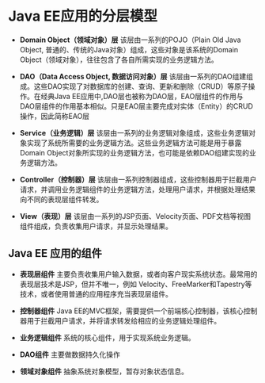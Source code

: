 # Java EE应用的分层模型

- **Domain Object（领域对象）层** 该层由一系列的POJO（Plain Old Java Object, 普通的、传统的Java对象）组成，这些对象是该系统的Domain Object（领域对象），往往包含了各自所需实现的业务逻辑方法。

- **DAO（Data Access Object, 数据访问对象）层** 该层由一系列的DAO组建组成。这些DAO实现了对数据库的创建、查询、更新和删除（CRUD）等原子操作。在经典Java EE应用中,DAO层也被称为DAO层，EAO层组件的作用与DAO层组件的作用基本相似。只是EAO层主要完成对实体（Entity）的CRUD操作，因此简称EAO层

- **Service（业务逻辑）层** 该层由一系列的业务逻辑对象组成，这些业务逻辑对象实现了系统所需要的业务逻辑方法。这些业务逻辑方法可能是用于暴露Domain Object对象所实现的业务逻辑方法，也可能是依赖DAO组建实现的业务逻辑方法。

- **Controller（控制器）层** 该层由一系列控制器组成，这些控制器用于拦截用户请求，并调用业务逻辑组件的业务逻辑方法，处理用户请求，并根据处理结果向不同的表现层组件转发。

- **View（表现）层** 该层由一系列的JSP页面、Velocity页面、PDF文档等视图组件组成，负责收集用户请求，并显示处理结果。


## Java EE 应用的组件
- **表现层组件** 主要负责收集用户输入数据，或者向客户现实系统状态。最常用的表现层技术是JSP，但并不唯一，例如 Velocity、FreeMarker和Tapestry等技术，或者使用普通的应用程序充当表现层组件。

- **控制器组件** Java EE的MVC框架，需要提供一个前端核心控制器，该核心控制器用于拦截用户请求，并将请求转发给相应的业务逻辑处理组件。

- **业务逻辑组件** 系统的核心组件，用于实现系统业务逻辑。

- **DAO组件** 主要做数据持久化操作

- **领域对象组件** 抽象系统对象模型，暂存对象状态信息。
